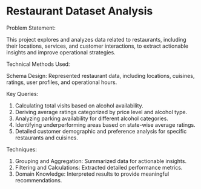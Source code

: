 # Restaurant Dataset Analysis

Problem Statement:

This project explores and analyzes data related to restaurants, including their locations, services, and customer interactions, to extract actionable insights and improve operational strategies.

Technical Methods Used:

Schema Design: Represented restaurant data, including locations, cuisines, ratings, user profiles, and operational hours.

Key Queries:

1. Calculating total visits based on alcohol availability.
2. Deriving average ratings categorized by price level and alcohol type.
3. Analyzing parking availability for different alcohol categories.
4. Identifying underperforming areas based on state-wise average ratings.
5. Detailed customer demographic and preference analysis for specific restaurants and cuisines.

Techniques:

1. Grouping and Aggregation: Summarized data for actionable insights.
2. Filtering and Calculations: Extracted detailed performance metrics.
3. Domain Knowledge: Interpreted results to provide meaningful recommendations.

